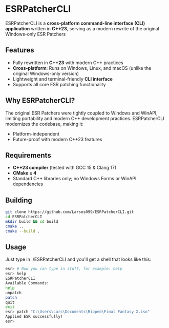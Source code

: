 # ESRPatcherCLI



ESRPatcherCLI is a **cross-platform command-line interface (CLI) application** written in **C++23**, serving as a modern rewrite of the original Windows-only ESR Patchers

## Features

- Fully rewritten in **C++23** with modern C++ practices
- **Cross-platform**: Runs on Windows, Linux, and macOS (unlike the original Windows-only version)
- Lightweight and terminal-friendly **CLI interface**
- Supports all core ESR patching functionality

## Why ESRPatcherCLI?

The original ESR Patchers were tightly coupled to Windows and WinAPI, limiting portability and modern C++ development practices. ESRPatcherCLI modernizes the codebase, making it:

- Platform-independent   
- Future-proof with modern C++23 features  

## Requirements

- **C++23 compiler** (tested with GCC 15 & Clang 17)
- **CMake ≥ 4**
- Standard C++ libraries only; no Windows Forms or WinAPI dependencies

## Building

```bash
git clone https://github.com/Larsos099/ESRPatcherCLI.git
cd ESRPatcherCLI
mkdir build && cd build
cmake ..
cmake --build .
```
## Usage
Just type in ./ESRPatcherCLI and you'll get a shell that looks like this:
```bash
esr> # Now you can type in stuff, for example: help
esr> help
ESRPatcherCLI
Available Commands: 
help
unpatch
patch
quit
exit
esr> patch "C:\Users\Lars\Documents\Ripped\Final Fantasy X.iso"
Applied ESR successfully!
esr>
```
